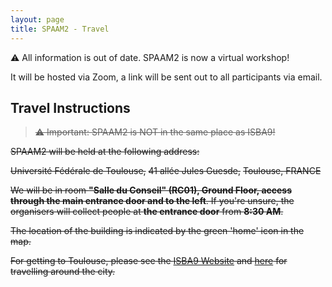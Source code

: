 ```yaml
---
layout: page
title: SPAAM2 - Travel
---
```


⚠️ All information is out of date. SPAAM2 is now a virtual workshop!

It will be hosted via Zoom, a link will be sent out to all participants via 
email.

## Travel Instructions

> ~~⚠️ Important: SPAAM2 is NOT in the same place as ISBA9!~~

~~SPAAM2 will be held at the following address:~~

~~Université Fédérale de Toulouse,~~
~~41 allée Jules Guesde,~~
~~Toulouse, FRANCE~~

~~We will be in room **"Salle  du  Conseil" (RC01), Ground Floor, access through the main entrance door and to the left**. If you're unsure, the organisers will collect people at **the entrance door** from **8:30 AM**.~~

~~The location of the building is indicated by the green 'home' icon in the map.~~

<!-- <iframe src="https://www.google.com/maps/d/u/0/embed?mid=1Q-AOMIZz3-np8muacyH99jSsJyK5F1BS" width="640" height="480"></iframe> -->

~~For getting to Toulouse, please see the [ISBA9 Website](https://isba9.sciencesconf.org/resource/page/id/6) and [here](https://isba9.sciencesconf.org/resource/page/id/14) for travelling around the city.~~
